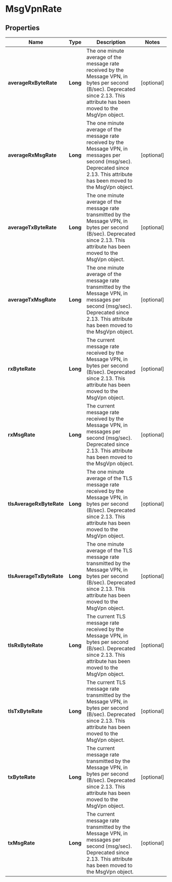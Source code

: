 
# MsgVpnRate

## Properties
Name | Type | Description | Notes
------------ | ------------- | ------------- | -------------
**averageRxByteRate** | **Long** | The one minute average of the message rate received by the Message VPN, in bytes per second (B/sec). Deprecated since 2.13. This attribute has been moved to the MsgVpn object. |  [optional]
**averageRxMsgRate** | **Long** | The one minute average of the message rate received by the Message VPN, in messages per second (msg/sec). Deprecated since 2.13. This attribute has been moved to the MsgVpn object. |  [optional]
**averageTxByteRate** | **Long** | The one minute average of the message rate transmitted by the Message VPN, in bytes per second (B/sec). Deprecated since 2.13. This attribute has been moved to the MsgVpn object. |  [optional]
**averageTxMsgRate** | **Long** | The one minute average of the message rate transmitted by the Message VPN, in messages per second (msg/sec). Deprecated since 2.13. This attribute has been moved to the MsgVpn object. |  [optional]
**rxByteRate** | **Long** | The current message rate received by the Message VPN, in bytes per second (B/sec). Deprecated since 2.13. This attribute has been moved to the MsgVpn object. |  [optional]
**rxMsgRate** | **Long** | The current message rate received by the Message VPN, in messages per second (msg/sec). Deprecated since 2.13. This attribute has been moved to the MsgVpn object. |  [optional]
**tlsAverageRxByteRate** | **Long** | The one minute average of the TLS message rate received by the Message VPN, in bytes per second (B/sec). Deprecated since 2.13. This attribute has been moved to the MsgVpn object. |  [optional]
**tlsAverageTxByteRate** | **Long** | The one minute average of the TLS message rate transmitted by the Message VPN, in bytes per second (B/sec). Deprecated since 2.13. This attribute has been moved to the MsgVpn object. |  [optional]
**tlsRxByteRate** | **Long** | The current TLS message rate received by the Message VPN, in bytes per second (B/sec). Deprecated since 2.13. This attribute has been moved to the MsgVpn object. |  [optional]
**tlsTxByteRate** | **Long** | The current TLS message rate transmitted by the Message VPN, in bytes per second (B/sec). Deprecated since 2.13. This attribute has been moved to the MsgVpn object. |  [optional]
**txByteRate** | **Long** | The current message rate transmitted by the Message VPN, in bytes per second (B/sec). Deprecated since 2.13. This attribute has been moved to the MsgVpn object. |  [optional]
**txMsgRate** | **Long** | The current message rate transmitted by the Message VPN, in messages per second (msg/sec). Deprecated since 2.13. This attribute has been moved to the MsgVpn object. |  [optional]



